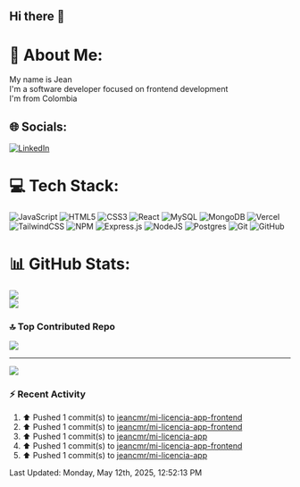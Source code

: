 ## Hi there 👋

# 💫 About Me:

My name is Jean<br>I'm a software developer focused on frontend development<br>I'm from Colombia

## 🌐 Socials:

[![LinkedIn](https://img.shields.io/badge/LinkedIn-%230077B5.svg?logo=linkedin&logoColor=white)](https://linkedin.com/in/jean-madiedo-rodríguez-235783247)

# 💻 Tech Stack:

![JavaScript](https://img.shields.io/badge/javascript-%23323330.svg?style=for-the-badge&logo=javascript&logoColor=%23F7DF1E) ![HTML5](https://img.shields.io/badge/html5-%23E34F26.svg?style=for-the-badge&logo=html5&logoColor=white) ![CSS3](https://img.shields.io/badge/css3-%231572B6.svg?style=for-the-badge&logo=css3&logoColor=white) ![React](https://img.shields.io/badge/react-%2320232a.svg?style=for-the-badge&logo=react&logoColor=%2361DAFB) ![MySQL](https://img.shields.io/badge/mysql-4479A1.svg?style=for-the-badge&logo=mysql&logoColor=white) ![MongoDB](https://img.shields.io/badge/MongoDB-%234ea94b.svg?style=for-the-badge&logo=mongodb&logoColor=white) ![Vercel](https://img.shields.io/badge/vercel-%23000000.svg?style=for-the-badge&logo=vercel&logoColor=white) ![TailwindCSS](https://img.shields.io/badge/tailwindcss-%2338B2AC.svg?style=for-the-badge&logo=tailwind-css&logoColor=white) ![NPM](https://img.shields.io/badge/NPM-%23CB3837.svg?style=for-the-badge&logo=npm&logoColor=white) ![Express.js](https://img.shields.io/badge/express.js-%23404d59.svg?style=for-the-badge&logo=express&logoColor=%2361DAFB) ![NodeJS](https://img.shields.io/badge/node.js-6DA55F?style=for-the-badge&logo=node.js&logoColor=white) ![Postgres](https://img.shields.io/badge/postgres-%23316192.svg?style=for-the-badge&logo=postgresql&logoColor=white) ![Git](https://img.shields.io/badge/git-%23F05033.svg?style=for-the-badge&logo=git&logoColor=white) ![GitHub](https://img.shields.io/badge/github-%23121011.svg?style=for-the-badge&logo=github&logoColor=white)

# 📊 GitHub Stats:
![](https://nirzak-streak-stats.vercel.app/?user=jeancmr&theme=dark&hide_border=false)<br/>
![](https://github-readme-stats.vercel.app/api/top-langs/?username=jeancmr&theme=dark&hide_border=false&include_all_commits=false&count_private=false&layout=compact)

### 🔝 Top Contributed Repo

![](https://github-contributor-stats.vercel.app/api?username=jeancmr&limit=5&theme=dark&combine_all_yearly_contributions=true)

---

[![](https://visitcount.itsvg.in/api?id=jeancmr&icon=0&color=0)](https://visitcount.itsvg.in)

### :zap: Recent Activity 
<!--RECENT_ACTIVITY:start-->
1. ⬆️ Pushed 1 commit(s) to [jeancmr/mi-licencia-app-frontend](https://github.com/jeancmr/mi-licencia-app-frontend)<br>
2. ⬆️ Pushed 1 commit(s) to [jeancmr/mi-licencia-app-frontend](https://github.com/jeancmr/mi-licencia-app-frontend)<br>
3. ⬆️ Pushed 1 commit(s) to [jeancmr/mi-licencia-app](https://github.com/jeancmr/mi-licencia-app)<br>
4. ⬆️ Pushed 1 commit(s) to [jeancmr/mi-licencia-app-frontend](https://github.com/jeancmr/mi-licencia-app-frontend)<br>
5. ⬆️ Pushed 1 commit(s) to [jeancmr/mi-licencia-app](https://github.com/jeancmr/mi-licencia-app)<br>
<!--RECENT_ACTIVITY:end-->
<!--RECENT_ACTIVITY:last_update-->
Last Updated: Monday, May 12th, 2025, 12:52:13 PM
<!--RECENT_ACTIVITY:last_update_end-->


<!-- Proudly created with GPRM ( https://gprm.itsvg.in ) -->
